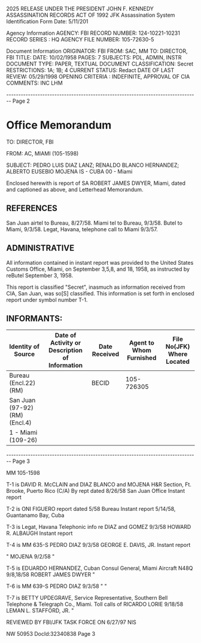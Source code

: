 2025 RELEASE UNDER THE PRESIDENT JOHN F. KENNEDY ASSASSINATION RECORDS ACT OF 1992
JFK Assassination System
Identification Form
Date: 5/11/201

Agency Information
AGENCY: FBI
RECORD NUMBER: 124-10221-10231
RECORD SERIES : HQ
AGENCY FILE NUMBER: 105-72630-5

Document Information
ORIGINATOR: FBI
FROM: SAC, MM
TO: DIRECTOR, FBI
TITLE:
DATE: 10/02/1958
PAGES: 7
SUBJECTS: PDL, ADMIN, INSTR
DOCUMENT TYPE: PAPER, TEXTUAL DOCUMENT
CLASSIFICATION: Secret
RESTRICTIONS: 1A; 1B; 4
CURRENT STATUS: Redact
DATE OF LAST REVIEW: 05/29/1998
OPENING CRITERIA : INDEFINITE, APPROVAL OF CIA
COMMENTS: INC LHM


-------------------------------------------------------------------------------- Page 2

# Office Memorandum

TO: DIRECTOR, FBI

FROM: AC, MIAMI (105-1598)

SUBJECT: PEDRO LUIS DIAZ LANZ;
RENALDO BLANCO HERNANDEZ;
ALBERTO EUSEBIO MOJENA
IS - CUBA
00 - Miami

Enclosed herewith is report of SA ROBERT JAMES DWYER, Miami, dated and captioned as above, and Letterhead Memorandum.

## REFERENCES

San Juan airtel to Bureau, 8/27/58.
Miami tel to Bureau, 9/3/58.
Butel to Miami, 9/3/58.
Legat, Havana, telephone call to Miami 9/3/57.

## ADMINISTRATIVE

All information contained in instant report was provided to the United States Customs Office, Miami, on September 3,5,8, and 18, 1958, as instructed by reButel September 3, 1958.

This report is classified "Secret", inasmuch as information received from CIA, San Juan, was so[S] classified. This information is set forth in enclosed report under symbol number T-1.

## INFORMANTS:

| Identity of Source             | Date of Activity or Description of Information | Date Received | Agent to Whom Furnished | File No(JFK) Where Located |
| ------------------------------ | ---------------------------------------------- | ------------- | ----------------------- | -------------------------- |
| Bureau (Encl.22) (RM)          |                                                | BECID         | 105-726305              |                            |
| San Juan (97-92) (RM) (Encl.4) |                                                |               |                         |                            |
| 1 - Miami (109-26)             |                                                |               |                         |                            |


-------------------------------------------------------------------------------- Page 3

MM 105-1598



T-1 is
DAVID R. McCLAIN and DIAZ BLANCO and MOJENA
H&R Section, Ft. Brooke, Puerto Rico (C/A)
By rept dated 8/26/58 San Juan Office Instant report

T-2 is ONI FIGUERO
report dated 5/58 Bureau Instant report
5/14/58, Guantanamo Bay, Cuba

T-3 is Legat, Havana
Telephonic info re DIAZ and GOMEZ 9/3/58 HOWARD R. ALBAUGH Instant report

T-4 is MM 635-S
PEDRO DIAZ 9/3/58 GEORGE E. DAVIS, JR. Instant report

" MOJENA 9/2/58 "

T-5 is EDUARDO HERNANDEZ, Cuban Consul General, Miami
Aircraft N48Q 9/8,18/58 ROBERT JAMES DWYER "

T-6 is MM 639-S PEDRO DIAZ 9/3/58 " "

T-7 is BETTY UPDEGRAVE, Service Representative, Southern Bell Telephone & Telegraph Co., Miami.
Toll calls of RICARDO LORIE 9/18/58 LEMAN L. STAFFORD, JR. "

REVIEWED BY FBI/JFK TASK FORCE
ON 6/27/97 NIS

NW 50953 DocId:32340838 Page 3
